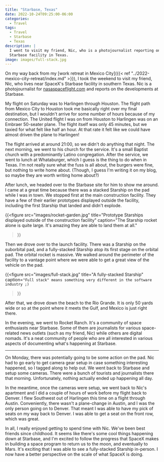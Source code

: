 ```yaml
---
title: "Starbase, Texas"
date: 2022-10-24T09:25:00-06:00
categories:
  - Travel
tags:
  - Travel
  - Starbase
  - Texas
description: |
  I went to visit my friend, Nic, who is a photojournalist reporting on SpaceX's
  Starbase facility in Texas.
image: images/full-stack.jpg
---
```


On my way back from my
[work retreat in Mexico City]({{< ref "../2022-mexico-city-retreat/index.md" >}}),
I took the weekend to visit my friend, Nic, who lives near SpaceX's Starbase
facility in southern Texas. Nic is a photojournalist for
[nasaspaceflight.com](https://nasaspaceflight.com) and reports on the
developments at Starbase.

My flight on Saturday was to Harlingen through Houston. The flight path from
Mexico City to Houston took me basically right over my final destination, but I
wouldn't arrive for some number of hours because of my connection. The United
flight I was on from Houston to Harlingen was on an Embraer 50-seater plane. The
flight itself was only 45 minutes, but we taxied for what felt like half an
hour. At that rate it felt like we could have almost driven the plane to
Harlingen!

The flight arrived at around 21:00, so we didn't do anything that night. The
next morning, we went to his church for the service. It's a small Baptist church
with a predominantly Latino congregation. After the service, we went to lunch at
Whataburger, which I guess is the thing to do when in Texas. I'm not really sure
what the fuss is all about, the burgers were fine, but nothing to write home
about. (Though, I guess I'm writing it on my blog, so maybe they are worth
writing home about?)

After lunch, we headed over to the Starbase site for him to show me around. I
came at a great time because there was a stacked Starship on the pad while I was
in town. We stopped first at the main construction facility. They have a few of
their earlier prototypes displayed outside the facility, including the first
Starship that landed and didn't explode.

{{<figure
  src="images/rocket-garden.jpg"
  title="Prototype Starships displayed outside of the construction facility"
  caption="The Starship rocket alone is quite large. It's amazing they are able to land them at all."
>}}

Then we drove over to the launch facility. There was a Starship on the
suborbital pad, and a fully-stacked Starship atop its first stage on the orbital
pad. The orbital rocket is massive. We walked around the perimeter of the
facility to a vantage point where we were able to get a great view of the
vehicle on the pad.

{{<figure
  src="images/full-stack.jpg"
  title="A fully-stacked Starship"
  caption=`"Full stack" means something very different in the software industry ;)`
>}}

After that, we drove down the beach to the Rio Grande. It is only 50 yards wide
or so at the point where it meets the Gulf, and Mexico is just right there.

In the evening, we went to Rocket Ranch. It's a community of space enthusiasts
near Starbase. Some of them are journalists for various space-related news
outlets (such as my friend, Nic) while others are digital nomads. It's a neat
community of people who are all interested in various aspects of documenting
what's happening at Starbase.

------

On Monday, there was potentially going to be some action on the pad. Nic had to
go early to get camera gear setup in case something interesting happened, so I
tagged along to help out. We went back to Starbase and setup some cameras. There
were a bunch of tourists and journalists there that morning. Unfortunately,
nothing actually ended up happening all day.

In the meantime, once the cameras were setup, we went back to Nic's apartment
and I did a couple of hours of work before my flight back to Denver. I flew
Southwest out of Harlingen this time on a flight through Austin. Conveniently,
there wasn't a plane-change in Austin, and I was the only person going on to
Denver. That meant I was able to have my pick of seats on my way back to Denver.
I was able to get a seat on the front row, which was great.

In all, I really enjoyed getting to spend time with Nic. We've been best friends
since childhood. It seems like there's some cool things happening down at
Starbase, and I'm excited to follow the progress that SpaceX makes in building a
space program to return us to the moon, and eventually to Mars. It's exciting
that I was able to see a fully-stacked Starship in-person. I now have a better
perspective on the scale of what SpaceX is doing.
